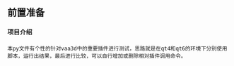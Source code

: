

## 前置准备

#### 项目介绍

```
本py文件有个性的针对vaa3d中的重要插件进行测试，思路就是在qt4和qt6的环境下分别使用脚本，运行出结果，最后进行比较，可以自行增加或删除相对插件调用命令。
```


